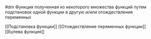 #dm 
Функция полученная из некоторого множества функций путем подстановок одной функции в другую и/или отождествления переменных


[[Подстановка функции]]
[[Отождествление переменных функции]]
[[Булева функция]]